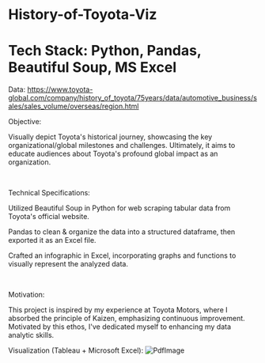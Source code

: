 # History-of-Toyota-Viz
# Tech Stack: Python, Pandas, Beautiful Soup, MS Excel

Data: https://www.toyota-global.com/company/history_of_toyota/75years/data/automotive_business/sales/sales_volume/overseas/region.html

Objective: 

Visually depict Toyota's historical journey, showcasing the key organizational/global milestones and challenges. Ultimately, it aims to educate audiences about Toyota's profound global impact as an organization.

​

Technical Specifications:

Utilized Beautiful Soup in Python for web scraping tabular data from Toyota's official website.

Pandas to clean & organize the data into a structured dataframe, then exported it as an Excel file.

Crafted an infographic in Excel, incorporating graphs and functions to visually represent the analyzed data.

​

Motivation:

This project is inspired by my experience at Toyota Motors, where I absorbed the principle of Kaizen, emphasizing continuous improvement. Motivated by this ethos, I've dedicated myself to enhancing my data analytic skills.


Visualization (Tableau + Microsoft Excel):
​![PdfImage](https://github.com/HusainMiyala/History-of-Toyota-Viz/assets/98285048/92915610-5ea7-45e6-b8ba-e7168d160eb0)



​
